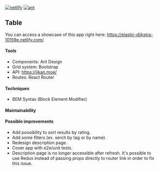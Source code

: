 [![netlify](https://img.shields.io/badge/netlify-run-%2340a9ff)](https://elastic-dijkstra-10159e.netlify.com/)
[![ant](https://img.shields.io/badge/ant-design-%23f759ab)](https://ant.design/)

## Table

You can access a showcase of this app right here: https://elastic-dijkstra-10159e.netlify.com/

#### Tools

- Components: Ant Design
- Grid system: Bootstrap
- API: https://jikan.moe/
- Routes: React Router

#### Techniques

- BEM Syntax (Block Element Modifier)

#### Maintainability

#### Possible improvements

- Add possibility to sort results by rating.
- Add some filters (ex. serch by tag or by name).
- Redesign description page.
- Cover app with e2e/unit tests.
- Description page is no longer accessible after refresh. It's possible to use Redux instead of passing props directly to router link in order to fix this issue.
